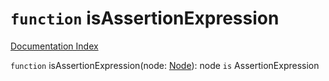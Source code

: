 # `function` isAssertionExpression

[Documentation Index](../README.md)

`function` isAssertionExpression(node: [Node](../private.interface.Node/README.md)): node `is` AssertionExpression